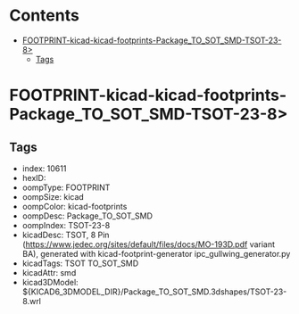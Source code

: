 



Contents
========

* [FOOTPRINT-kicad-kicad-footprints-Package_TO_SOT_SMD-TSOT-23-8>](#footprint-kicad-kicad-footprints-package_to_sot_smd-tsot-23-8)
	* [Tags](#tags)

# FOOTPRINT-kicad-kicad-footprints-Package_TO_SOT_SMD-TSOT-23-8>

## Tags

- index: 10611
- hexID: 
- oompType: FOOTPRINT
- oompSize: kicad
- oompColor: kicad-footprints
- oompDesc: Package_TO_SOT_SMD
- oompIndex: TSOT-23-8
- kicadDesc: TSOT, 8 Pin (https://www.jedec.org/sites/default/files/docs/MO-193D.pdf variant BA), generated with kicad-footprint-generator ipc_gullwing_generator.py
- kicadTags: TSOT TO_SOT_SMD
- kicadAttr: smd
- kicad3DModel: ${KICAD6_3DMODEL_DIR}/Package_TO_SOT_SMD.3dshapes/TSOT-23-8.wrl
